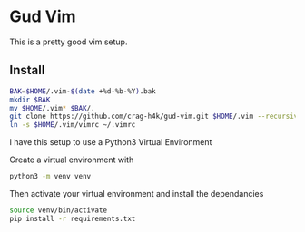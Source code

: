 # Gud Vim

This is a pretty good vim setup.


## Install

```zsh
BAK=$HOME/.vim-$(date +%d-%b-%Y).bak
mkdir $BAK
mv $HOME/.vim* $BAK/.
git clone https://github.com/crag-h4k/gud-vim.git $HOME/.vim --recursive
ln -s $HOME/.vim/vimrc ~/.vimrc
```

I have this setup to use a Python3 Virtual Environment

Create a virtual environment with 

```zsh
python3 -m venv venv
```

Then activate your virtual environment and install the dependancies

```zsh
source venv/bin/activate
pip install -r requirements.txt
```

